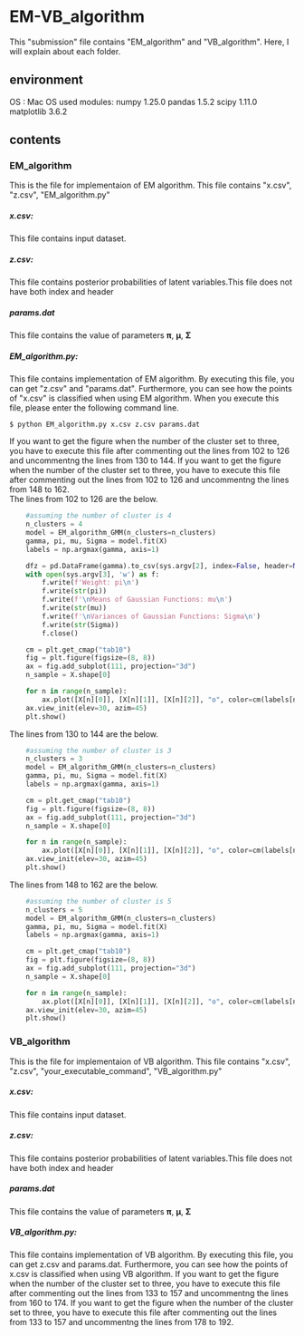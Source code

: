 # EM-VB_algorithm

This "submission" file contains "EM_algorithm" and "VB_algorithm".
Here, I will explain about each folder.
## environment 
OS : Mac OS 
used modules:
numpy 1.25.0
pandas 1.5.2
scipy 1.11.0
matplotlib 3.6.2

## contents
### EM_algorithm
This is the file for implementaion of EM algorithm.
This file contains "x.csv", "z.csv", "EM_algorithm.py"
##### x.csv:
This file contains input dataset.
##### z.csv:
This file contains posterior probabilities of latent variables.This file does not have both index and header
##### params.dat
This file contains the value of parameters $\boldsymbol{\pi}$, $\boldsymbol{\mu}$, $\boldsymbol{\Sigma}$
##### EM_algorithm.py:
This file contains implementation of EM algorithm. By executing this file, you can get "z.csv" and "params.dat". Furthermore, you can see how the points of "x.csv" is classified when using EM algorithm.
When you execute this file, please enter the following command line.

```console
$ python EM_algorithm.py x.csv z.csv params.dat
``` 

If you want to get the figure when the number of the cluster set to three, you have to execute this file after commenting out the lines from 102 to 126 and uncommentng the lines from 130 to 144.
If you want to get the figure when the number of the cluster set to three, you have to execute this file after commenting out the lines from 102 to 126 and uncommentng the lines from 148 to 162.\
The lines from 102 to 126 are the below.
```python
    #assuming the number of cluster is 4
    n_clusters = 4
    model = EM_algorithm_GMM(n_clusters=n_clusters)
    gamma, pi, mu, Sigma = model.fit(X)
    labels = np.argmax(gamma, axis=1)

    dfz = pd.DataFrame(gamma).to_csv(sys.argv[2], index=False, header=None)
    with open(sys.argv[3], 'w') as f:
        f.write(f'Weight: pi\n')
        f.write(str(pi))
        f.write(f'\nMeans of Gaussian Functions: mu\n')
        f.write(str(mu))
        f.write(f'\nVariances of Gaussian Functions: Sigma\n')
        f.write(str(Sigma))
        f.close()

    cm = plt.get_cmap("tab10")
    fig = plt.figure(figsize=(8, 8))
    ax = fig.add_subplot(111, projection="3d")
    n_sample = X.shape[0]

    for n in range(n_sample):
        ax.plot([X[n][0]], [X[n][1]], [X[n][2]], "o", color=cm(labels[n]))
    ax.view_init(elev=30, azim=45)
    plt.show()
``` 
The lines from 130 to 144 are the below.
```python
    #assuming the number of cluster is 3
    n_clusters = 3
    model = EM_algorithm_GMM(n_clusters=n_clusters)
    gamma, pi, mu, Sigma = model.fit(X)
    labels = np.argmax(gamma, axis=1)

    cm = plt.get_cmap("tab10")
    fig = plt.figure(figsize=(8, 8))
    ax = fig.add_subplot(111, projection="3d")
    n_sample = X.shape[0]

    for n in range(n_sample):
        ax.plot([X[n][0]], [X[n][1]], [X[n][2]], "o", color=cm(labels[n]))
    ax.view_init(elev=30, azim=45)
    plt.show()
``` 
The lines from 148 to 162 are the below.
```python
    #assuming the number of cluster is 5
    n_clusters = 5
    model = EM_algorithm_GMM(n_clusters=n_clusters)
    gamma, pi, mu, Sigma = model.fit(X)
    labels = np.argmax(gamma, axis=1)

    cm = plt.get_cmap("tab10")
    fig = plt.figure(figsize=(8, 8))
    ax = fig.add_subplot(111, projection="3d")
    n_sample = X.shape[0]

    for n in range(n_sample):
        ax.plot([X[n][0]], [X[n][1]], [X[n][2]], "o", color=cm(labels[n]))
    ax.view_init(elev=30, azim=45)
    plt.show()
``` 
### VB_algorithm
This is the file for implementaion of VB algorithm.
This file contains "x.csv", "z.csv", "your_executable_command", "VB_algorithm.py"
##### x.csv:
This file contains input dataset.
##### z.csv:
This file contains posterior probabilities of latent variables.This file does not have both index and header
##### params.dat
This file contains the value of parameters $\boldsymbol{\pi}$, $\boldsymbol{\mu}$, $\boldsymbol{\Sigma}$
##### VB_algorithm.py:
This file contains implementation of VB algorithm. By executing this file, you can get z.csv and params.dat. Furthermore, you can see how the points of x.csv is classified when using VB algorithm.
If you want to get the figure when the number of the cluster set to three, you have to execute this file after commenting out the lines from 133 to 157 and uncommentng the lines from 160 to 174.
If you want to get the figure when the number of the cluster set to three, you have to execute this file after commenting out the lines from 133 to 157 and uncommentng the lines from 178 to 192.